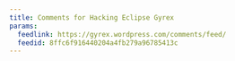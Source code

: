 ```yaml
---
title: Comments for Hacking Eclipse Gyrex
params:
  feedlink: https://gyrex.wordpress.com/comments/feed/
  feedid: 8ffc6f916440204a4fb279a96785413c
---
```

